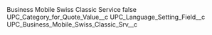 <?xml version="1.0" encoding="UTF-8"?>
<CustomMetadata xmlns="http://soap.sforce.com/2006/04/metadata" xmlns:xsi="http://www.w3.org/2001/XMLSchema-instance" xmlns:xsd="http://www.w3.org/2001/XMLSchema">
    <label>Business Mobile Swiss Classic Service</label>
    <protected>false</protected>
    <values>
        <field>UPC_Category_for_Quote_Value__c</field>
        <value xsi:nil="true"/>
    </values>
    <values>
        <field>UPC_Language_Setting_Field__c</field>
        <value xsi:type="xsd:string">UPC_Business_Mobile_Swiss_Classic_Srv__c</value>
    </values>
</CustomMetadata>
